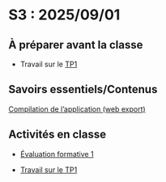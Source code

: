 # S3 : 2025/09/01

## À préparer avant la classe

* Travail sur le [TP1](../../02-activites/01/)

## Savoirs essentiels/Contenus

[Compilation de l’application (web export)](../../03-savoirs/01//10-compilation-export-web/)

## Activités en classe

* [Évaluation formative 1](../../04-evaluations/formatives/01/) 

* [Travail sur le TP1](../../02-activites/01/)